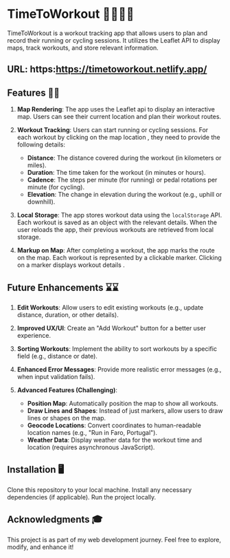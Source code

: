 
# TimeToWorkout 🏃‍♂️🚴‍♀️

TimeToWorkout is a workout tracking app that allows users to plan and record their running or cycling sessions. It utilizes the Leaflet API to display maps, track workouts, and store relevant information.

## URL: https:https://timetoworkout.netlify.app/ 

## Features 🚀🚀

1. **Map Rendering**: The app uses the Leaflet api to display an interactive map. Users can see their current location and plan their workout routes.

2. **Workout Tracking**: Users can start running or cycling sessions. For each workout by clicking on the map location , they need to provide the following details:
    - **Distance**: The distance covered during the workout (in kilometers or miles).
    - **Duration**: The time taken for the workout (in minutes or hours).
    - **Cadence**: The steps per minute (for running) or pedal rotations per minute (for cycling).
    - **Elevation**: The change in elevation during the workout (e.g., uphill or downhill).

3. **Local Storage**: The app stores workout data using the `localStorage` API. Each workout is saved as an object with the relevant details. When the user reloads the app, their previous workouts are retrieved from local storage.

4. **Markup on Map**: After completing a workout, the app marks the route on the map. Each workout is represented by a clickable marker. Clicking on a marker displays workout details .

## Future Enhancements ⌛⌛

1. **Edit Workouts**: Allow users to edit existing workouts (e.g., update distance, duration, or other details).

2. **Improved UX/UI**: Create an "Add Workout" button for a better user experience.

3. **Sorting Workouts**: Implement the ability to sort workouts by a specific field (e.g., distance or date).

4. **Enhanced Error Messages**: Provide more realistic error messages (e.g., when input validation fails).

5. **Advanced Features (Challenging)**:
    - **Position Map**: Automatically position the map to show all workouts.
    - **Draw Lines and Shapes**: Instead of just markers, allow users to draw lines or shapes on the map.
    - **Geocode Locations**: Convert coordinates to human-readable location names (e.g., "Run in Faro, Portugal").
    - **Weather Data**: Display weather data for the workout time and location (requires asynchronous JavaScript).

## Installation 🖥️
Clone this repository to your local machine.
Install any necessary dependencies (if applicable).
Run the project locally.


## Acknowledgments 🎓
This project is as part of my web development journey. Feel free to explore, modify, and enhance it!
